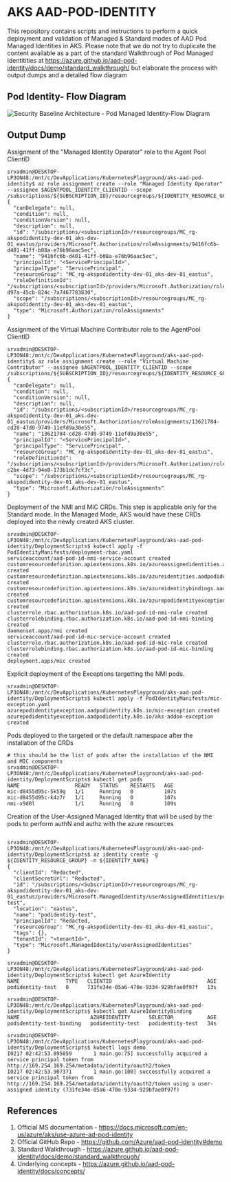 # AKS AAD-POD-IDENTITY
This repository contains scripts and instructions to perform a quick deployment and validation of Managed &amp; Standard modes of AAD Pod Managed Identities in AKS. Please note that we do not try to duplicate the content available as a part of the standard Walkthrough of Pod Managed Identitities at https://azure.github.io/aad-pod-identity/docs/demo/standard_walkthrough/ but elaborate the process with output dumps and a detailed flow diagram

## Pod Identity- Flow Diagram

![Security Baseline Architecture - Pod Managed Identity-Flow Diagram](https://user-images.githubusercontent.com/13979783/155840253-13cc3e0b-872d-4868-9081-09b555520cd2.png)

## Output Dump

Assignment of the "Managed Identity Operator" role to the Agent Pool ClientID
```
srvadmin@DESKTOP-LP3ON48:/mnt/c/DevApplications/KubernetesPlayground/aks-aad-pod-identity$ az role assignment create --role "Managed Identity Operator" --assignee $AGENTPOOL_IDENTITY_CLIENTID --scope /subscriptions/${SUBSCRIPTION_ID}/resourcegroups/${IDENTITY_RESOURCE_GROUP}
{
  "canDelegate": null,
  "condition": null,
  "conditionVersion": null,
  "description": null,
  "id": "/subscriptions/<subscriptionId>/resourcegroups/MC_rg-akspodidentity-dev-01_aks-dev-01_eastus/providers/Microsoft.Authorization/roleAssignments/9416fc6b-d401-41ff-b08a-e76b96aac5ec",
  "name": "9416fc6b-d401-41ff-b08a-e76b96aac5ec",
  "principalId": "<ServicePrincipalId>",
  "principalType": "ServicePrincipal",
  "resourceGroup": "MC_rg-akspodidentity-dev-01_aks-dev-01_eastus",
  "roleDefinitionId": "/subscriptions/<subscriptionId>/providers/Microsoft.Authorization/roleDefinitions/f1a07417-d97a-45cb-824c-7a7467783830",
  "scope": "/subscriptions/<subscriptionId>/resourcegroups/MC_rg-akspodidentity-dev-01_aks-dev-01_eastus",
  "type": "Microsoft.Authorization/roleAssignments"
}
```
Assignment of the Virtual Machine Contributor role to the AgentPool ClientID
```
srvadmin@DESKTOP-LP3ON48:/mnt/c/DevApplications/KubernetesPlayground/aks-aad-pod-identity$ az role assignment create --role "Virtual Machine Contributor" --assignee $AGENTPOOL_IDENTITY_CLIENTID --scope /subscriptions/${SUBSCRIPTION_ID}/resourcegroups/${IDENTITY_RESOURCE_GROUP}
{
  "canDelegate": null,
  "condition": null,
  "conditionVersion": null,
  "description": null,
  "id": "/subscriptions/<subscriptionId>/resourcegroups/MC_rg-akspodidentity-dev-01_aks-dev-01_eastus/providers/Microsoft.Authorization/roleAssignments/13621784-cd28-47d0-9749-11efd9a30e55",
  "name": "13621784-cd28-47d0-9749-11efd9a30e55",
  "principalId": "<ServicePrincipalId>",
  "principalType": "ServicePrincipal",
  "resourceGroup": "MC_rg-akspodidentity-dev-01_aks-dev-01_eastus",
  "roleDefinitionId": "/subscriptions/<subscriptionId>/providers/Microsoft.Authorization/roleDefinitions/9980e02c-c2be-4d73-94e8-173b1dc7cf3c",
  "scope": "/subscriptions/<subscriptionId>/resourcegroups/MC_rg-akspodidentity-dev-01_aks-dev-01_eastus",
  "type": "Microsoft.Authorization/roleAssignments"
}
```
Deployment of the NMI and MIC CRDs. This step is applicable only for the Standard mode. In the Managed Mode, AKS would have these CRDs deployed into the newly created AKS cluster. 

```
srvadmin@DESKTOP-LP3ON48:/mnt/c/DevApplications/KubernetesPlayground/aks-aad-pod-identity/DeploymentScripts$ kubectl apply -f PodIdentityManifests/deployment-rbac.yaml
serviceaccount/aad-pod-id-nmi-service-account created
customresourcedefinition.apiextensions.k8s.io/azureassignedidentities.aadpodidentity.k8s.io created
customresourcedefinition.apiextensions.k8s.io/azureidentities.aadpodidentity.k8s.io created
customresourcedefinition.apiextensions.k8s.io/azureidentitybindings.aadpodidentity.k8s.io created
customresourcedefinition.apiextensions.k8s.io/azurepodidentityexceptions.aadpodidentity.k8s.io created
clusterrole.rbac.authorization.k8s.io/aad-pod-id-nmi-role created
clusterrolebinding.rbac.authorization.k8s.io/aad-pod-id-nmi-binding created
daemonset.apps/nmi created
serviceaccount/aad-pod-id-mic-service-account created
clusterrole.rbac.authorization.k8s.io/aad-pod-id-mic-role created
clusterrolebinding.rbac.authorization.k8s.io/aad-pod-id-mic-binding created
deployment.apps/mic created
```

Explicit deployment of the Exceptions targetting the NMI pods.  
```
srvadmin@DESKTOP-LP3ON48:/mnt/c/DevApplications/KubernetesPlayground/aks-aad-pod-identity/DeploymentScripts$ kubectl apply -f PodIdentityManifests/mic-exception.yaml
azurepodidentityexception.aadpodidentity.k8s.io/mic-exception created
azurepodidentityexception.aadpodidentity.k8s.io/aks-addon-exception created
```

Pods deployed to the targeted or the default namespace after the installation of the CRDs
```
# this should be the list of pods after the installation of the NMI and MIC components
srvadmin@DESKTOP-LP3ON48:/mnt/c/DevApplications/KubernetesPlayground/aks-aad-pod-identity/DeploymentScripts$ kubectl get pods
NAME                  READY   STATUS    RESTARTS   AGE
mic-d8455d95c-5k59g   1/1     Running   0          107s
mic-d8455d95c-k4z7r   1/1     Running   0          107s
nmi-x9d8l             1/1     Running   0          109s
```
Creation of the User-Assigned Managed Identity that will be used by the pods to perform authN and authz with the azure resources
```

srvadmin@DESKTOP-LP3ON48:/mnt/c/DevApplications/KubernetesPlayground/aks-aad-pod-identity/DeploymentScripts$ az identity create -g ${IDENTITY_RESOURCE_GROUP} -n ${IDENTITY_NAME}
{
  "clientId": "Redacted",
  "clientSecretUrl": "Redacted",
  "id": "/subscriptions/<SubscriptionId>/resourcegroups/MC_rg-akspodidentity-dev-01_aks-dev-01_eastus/providers/Microsoft.ManagedIdentity/userAssignedIdentities/podidentity-test",
  "location": "eastus",
  "name": "podidentity-test",
  "principalId": "Redacted,
  "resourceGroup": "MC_rg-akspodidentity-dev-01_aks-dev-01_eastus",
  "tags": {},
  "tenantId": "<tenantId>",
  "type": "Microsoft.ManagedIdentity/userAssignedIdentities"
}

srvadmin@DESKTOP-LP3ON48:/mnt/c/DevApplications/KubernetesPlayground/aks-aad-pod-identity/DeploymentScripts$ kubectl get AzureIdentity
NAME               TYPE   CLIENTID                               AGE
podidentity-test   0      731fe34e-05a6-470e-9334-929bfae0f97f   13s

srvadmin@DESKTOP-LP3ON48:/mnt/c/DevApplications/KubernetesPlayground/aks-aad-pod-identity/DeploymentScripts$ kubectl get AzureIdentityBinding
NAME                       AZUREIDENTITY      SELECTOR           AGE
podidentity-test-binding   podidentity-test   podidentity-test   34s

srvadmin@DESKTOP-LP3ON48:/mnt/c/DevApplications/KubernetesPlayground/aks-aad-pod-identity/DeploymentScripts$ kubectl logs demo
I0217 02:42:53.895859       1 main.go:75] successfully acquired a service principal token from http://169.254.169.254/metadata/identity/oauth2/token
I0217 02:42:53.907371       1 main.go:100] successfully acquired a service principal token from http://169.254.169.254/metadata/identity/oauth2/token using a user-assigned identity (731fe34e-05a6-470e-9334-929bfae0f97f)
```

## References
1. Official MS documentation - https://docs.microsoft.com/en-us/azure/aks/use-azure-ad-pod-identity
2. Official GitHub Repo - https://github.com/Azure/aad-pod-identity#demo
3. Standard Walkthrough - https://azure.github.io/aad-pod-identity/docs/demo/standard_walkthrough/
4. Underlying concepts -  https://azure.github.io/aad-pod-identity/docs/concepts/


